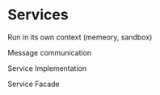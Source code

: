 Services
========

Run in its own context (memeory, sandbox)

Message communication

Service Implementation

Service Facade 



